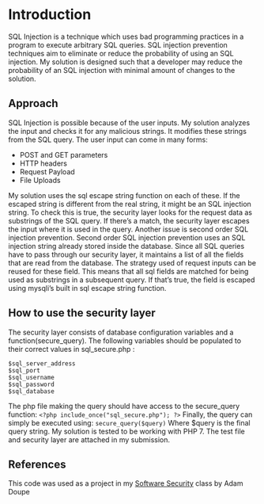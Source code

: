 
# Introduction
SQL Injection is a technique which uses bad programming practices in a program to
execute arbitrary SQL queries. SQL injection prevention techniques aim to eliminate or reduce
the probability of using an SQL injection. My solution is designed such that a developer may
reduce the probability of an SQL injection with minimal amount of changes to the solution.

## Approach
SQL Injection is possible because of the user inputs. My solution analyzes the input
and checks it for any malicious strings. It modifies these strings from the SQL query.
The user input can come in many forms:
* POST and GET parameters
* HTTP headers
* Request Payload
* File Uploads

My solution uses the sql escape string function on each of these. If the escaped string is
different from the real string, it might be an SQL injection string. To check this is true, the
security layer looks for the request data as substrings of the SQL query. If there’s a match, the
security layer escapes the input where it is used in the query.
Another issue is second order SQL injection prevention. Second order SQL injection
prevention uses an SQL injection string already stored inside the database. Since all SQL
queries have to pass through our security layer, it maintains a list of all the fields that are read
from the database. The strategy used of request inputs can be reused for these field. This
means that all sql fields are matched for being used as substrings in a subsequent query. If
that’s true, the field is escaped using mysqli’s built in sql escape string function.

## How to use the security layer
The security layer consists of database configuration variables and a
function(secure_query). The following variables should be populated to their correct values in
sql_secure.php :
```
$sql_server_address
$sql_port
$sql_username
$sql_password
$sql_database
```

The php file making the query should have access to the secure_query function:
`<?php include_once("sql_secure.php"); ?>`
Finally, the query can simply be executed using:
`secure_query($query)`
Where $query is the final query string.
My solution is tested to be working with PHP 7. The test file and security layer are attached in
my submission.

## References
This code was used as a project in my  [Software Security](http://www.adamdoupe.com/teaching/classes/cse545-software-security-s16/) class by Adam Doupe
